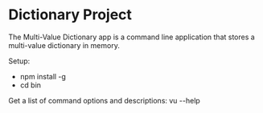 # Dictionary Project
The Multi-Value Dictionary app is a command line application that stores a multi-value dictionary in memory.

Setup:
- npm install -g
- cd bin

Get a list of command options and descriptions:
vu --help